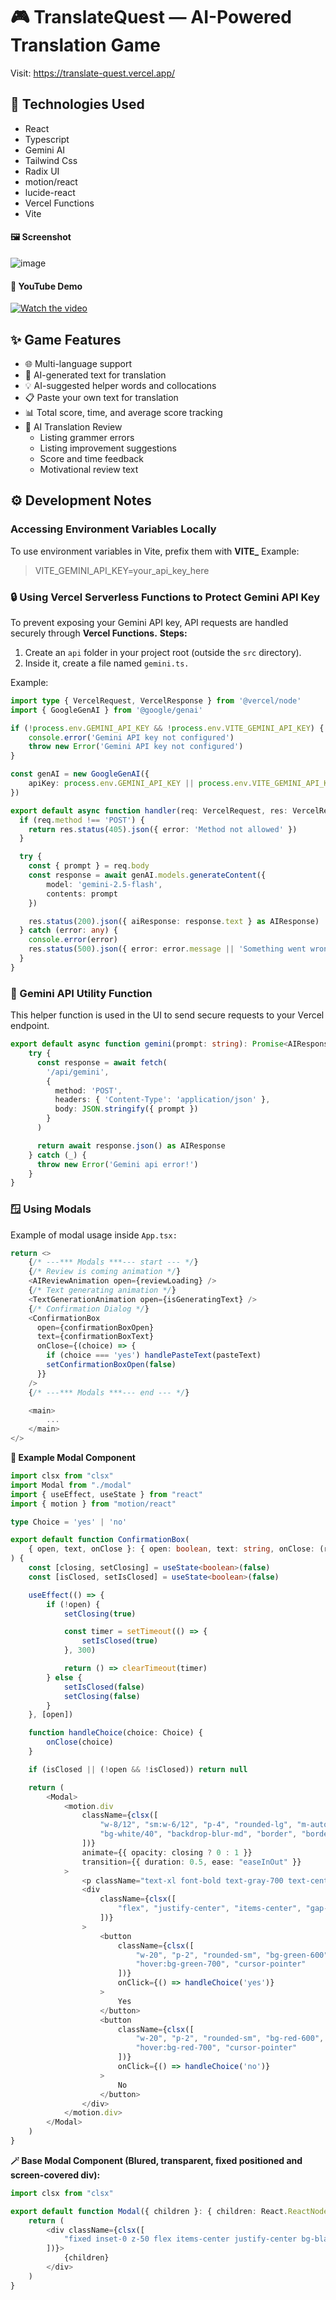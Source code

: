 # 🎮 TranslateQuest — AI-Powered Translation Game

Visit: https://translate-quest.vercel.app/

## 🧩 Technologies Used
* React
* Typescript
* Gemini AI
* Tailwind Css
* Radix UI
* motion/react
* lucide-react
* Vercel Functions
* Vite

#### 🖼️ Screenshot
![image](screenshot.png)

#### 🎥 YouTube Demo
[![Watch the video](https://img.youtube.com/vi/ozOcyn1oYp0/0.jpg)](https://youtu.be/ozOcyn1oYp0)

## ✨ Game Features
- 🌐 Multi-language support
- 🤖 AI-generated text for translation
- 💡 AI-suggested helper words and collocations
- 📋 Paste your own text for translation
- 📊 Total score, time, and average score tracking
- 🧠 AI Translation Review
  - Listing grammer errors
  - Listing improvement suggestions
  - Score and time feedback
  - Motivational review text

## ⚙️ Development Notes

### Accessing Environment Variables Locally
To use environment variables in Vite, prefix them with **VITE_**
Example:
> VITE_GEMINI_API_KEY=your_api_key_here

### 🔒 Using Vercel Serverless Functions to Protect Gemini API Key
To prevent exposing your Gemini API key, API requests are handled securely through **Vercel Functions.**
**Steps:**
1. Create an `api` folder in your project root (outside the `src` directory).
2. Inside it, create a file named `gemini.ts.`

Example:
```ts
import type { VercelRequest, VercelResponse } from '@vercel/node'
import { GoogleGenAI } from '@google/genai'

if (!process.env.GEMINI_API_KEY && !process.env.VITE_GEMINI_API_KEY) {
    console.error('Gemini API key not configured')
    throw new Error('Gemini API key not configured')
}

const genAI = new GoogleGenAI({
    apiKey: process.env.GEMINI_API_KEY || process.env.VITE_GEMINI_API_KEY
})

export default async function handler(req: VercelRequest, res: VercelResponse) {
  if (req.method !== 'POST') {
    return res.status(405).json({ error: 'Method not allowed' })
  }

  try {
    const { prompt } = req.body
    const response = await genAI.models.generateContent({
        model: 'gemini-2.5-flash',
        contents: prompt
    })

    res.status(200).json({ aiResponse: response.text } as AIResponse)
  } catch (error: any) {
    console.error(error)
    res.status(500).json({ error: error.message || 'Something went wrong' } as AIResponse)
  }
}
```

### 🧩 Gemini API Utility Function
This helper function is used in the UI to send secure requests to your Vercel endpoint.
```ts
export default async function gemini(prompt: string): Promise<AIResponse | never> {
    try {
      const response = await fetch(
        '/api/gemini',
        {
          method: 'POST',
          headers: { 'Content-Type': 'application/json' },
          body: JSON.stringify({ prompt })
        }
      )

      return await response.json() as AIResponse
    } catch (_) {
      throw new Error('Gemini api error!')
    }
}
```

### 🪟 Using Modals
Example of modal usage inside `App.tsx:`

```ts
return <>
    {/* ---*** Modals ***--- start --- */}
    {/* Review is coming animation */}
    <AIReviewAnimation open={reviewLoading} />
    {/* Text generating animation */}
    <TextGenerationAnimation open={isGeneratingText} />
    {/* Confirmation Dialog */}
    <ConfirmationBox
      open={confirmationBoxOpen}
      text={confirmationBoxText}
      onClose={(choice) => {
        if (choice === 'yes') handlePasteText(pasteText)
        setConfirmationBoxOpen(false)
      }}
    />
    {/* ---*** Modals ***--- end --- */}

    <main>
        ...
    </main>
</>
```

**🧱 Example Modal Component**
```ts
import clsx from "clsx"
import Modal from "./modal"
import { useEffect, useState } from "react"
import { motion } from "motion/react"

type Choice = 'yes' | 'no'

export default function ConfirmationBox(
    { open, text, onClose }: { open: boolean, text: string, onClose: (result: Choice) => void }
) {
    const [closing, setClosing] = useState<boolean>(false)
    const [isClosed, setIsClosed] = useState<boolean>(false)

    useEffect(() => {
        if (!open) {
            setClosing(true)

            const timer = setTimeout(() => {
                setIsClosed(true)
            }, 300)

            return () => clearTimeout(timer)
        } else {
            setIsClosed(false)
            setClosing(false)
        }
    }, [open])

    function handleChoice(choice: Choice) {
        onClose(choice)
    }

    if (isClosed || (!open && !isClosed)) return null

    return (
        <Modal>
            <motion.div
                className={clsx([
                    "w-8/12", "sm:w-6/12", "p-4", "rounded-lg", "m-auto", "shadow-lg",
                    "bg-white/40", "backdrop-blur-md", "border", "border-white/60"
                ])}
                animate={{ opacity: closing ? 0 : 1 }}
                transition={{ duration: 0.5, ease: "easeInOut" }}
            >
                <p className="text-xl font-bold text-gray-700 text-center">{text}</p>
                <div
                    className={clsx([
                        "flex", "justify-center", "items-center", "gap-2", "mt-4"
                    ])}
                >
                    <button
                        className={clsx([
                            "w-20", "p-2", "rounded-sm", "bg-green-600", "text-white",
                            "hover:bg-green-700", "cursor-pointer"
                        ])}
                        onClick={() => handleChoice('yes')}
                    >
                        Yes
                    </button>
                    <button
                        className={clsx([
                            "w-20", "p-2", "rounded-sm", "bg-red-600", "text-white",
                            "hover:bg-red-700", "cursor-pointer"
                        ])}
                        onClick={() => handleChoice('no')}
                    >
                        No
                    </button>
                </div>
            </motion.div>
        </Modal>
    )
}
```

**🪄 Base Modal Component (Blured, transparent, fixed positioned and screen-covered div):**
```ts
import clsx from "clsx"

export default function Modal({ children }: { children: React.ReactNode }) {
    return (
        <div className={clsx([
            "fixed inset-0 z-50 flex items-center justify-center bg-black/10 backdrop-blur-lg"
        ])}>
            {children}
        </div>
    )
}
```
